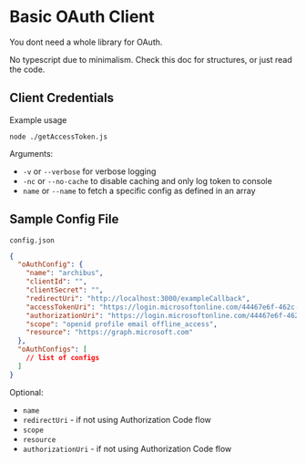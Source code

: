# Basic OAuth Client

You dont need a whole library for OAuth.

No typescript due to minimalism. Check this doc for structures, or just read the code.

## Client Credentials

Example usage
```
node ./getAccessToken.js
```
Arguments:
- `-v` or `--verbose` for verbose logging
- `-nc` or `--no-cache` to disable caching and only log token to console
- `name` or `--name` to fetch a specific config as defined in an array


## Sample Config File
`config.json`
```json
{
  "oAuthConfig": {
    "name": "archibus",
    "clientId": "",
    "clientSecret": "",
    "redirectUri": "http://localhost:3000/exampleCallback",
    "accessTokenUri": "https://login.microsoftonline.com/44467e6f-462c-4ea2-823f-7800de5434e3/oauth2/v2.0/token",
    "authorizationUri": "https://login.microsoftonline.com/44467e6f-462c-4ea2-823f-7800de5434e3/oauth2/v2.0/authorize",
    "scope": "openid profile email offline_access",
    "resource": "https://graph.microsoft.com"
  },
  "oAuthConfigs": [
    // list of configs  
  ]
}
```
Optional:
- `name`
- `redirectUri` - if not using Authorization Code flow
- `scope`
- `resource`
- `authorizationUri` - if not using Authorization Code flow



